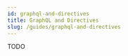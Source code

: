 ```yaml
---
id: graphql-and-directives
title: GraphQL and Directives
slug: /guides/graphql-and-directives
---
```

TODO
